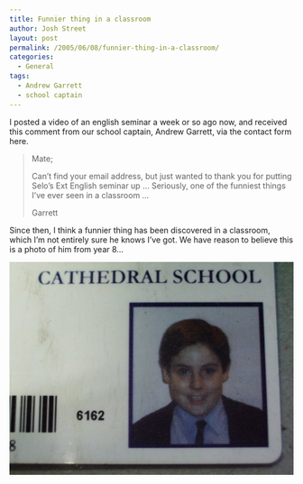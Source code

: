 ```yaml
---
title: Funnier thing in a classroom
author: Josh Street
layout: post
permalink: /2005/06/08/funnier-thing-in-a-classroom/
categories:
  - General
tags:
  - Andrew Garrett
  - school captain
---
```

I posted a video of an english seminar a week or so ago now, and received this comment from our school captain, Andrew Garrett, via the contact form here.

> Mate;
> 
> Can&#8217;t find your email address, but just wanted to thank you for putting Selo&#8217;s Ext English seminar up &#8230; Seriously, one of the funniest things I&#8217;ve ever seen in a classroom &#8230;
> 
> Garrett

Since then, I think a funnier thing has been discovered in a classroom, which I&#8217;m not entirely sure he knows I&#8217;ve got. We have reason to believe this is a photo of him from year 8&#8230;

![Andrew][1]

 [1]: /blog/wp-content/2005/06/imgp0017sml.jpg